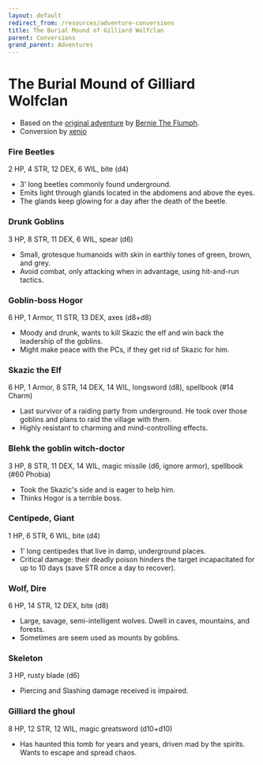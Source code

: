 ```yaml
---
layout: default
redirect_from: /resources/adventure-conversions
title: The Burial Mound of Gilliard Wolfclan
parent: Conversions
grand_parent: Adventures
---
```


# The Burial Mound of Gilliard Wolfclan

- Based on the [original adventure](http://bernietheflumph.blogspot.com/2013/04/the-burial-mound-of-gilliard-wolfclan.html) by [Bernie The Flumph](http://bernietheflumph.blogspot.com/).
- Conversion by [xenio](https://xenioinabottle.blogspot.com)


### Fire Beetles
2 HP, 4 STR, 12 DEX, 6 WIL, bite (d4)
- 3’ long beetles commonly found underground.
- Emits light through glands located in the abdomens and above the eyes.
- The glands keep glowing for a day after the death of the beetle.

### Drunk Goblins
3 HP, 8 STR, 11 DEX, 6 WIL, spear (d6)
- Small, grotesque humanoids with skin in earthly tones of green, brown, and grey.
- Avoid combat, only attacking when in advantage, using hit-and-run tactics.

### Goblin-boss Hogor
6 HP, 1 Armor, 11 STR, 13 DEX, axes (d8+d8)
- Moody and drunk, wants to kill Skazic the elf and win back the leadership of the goblins.
- Might make peace with the PCs, if they get rid of Skazic for him.

### Skazic the Elf
6 HP, 1 Armor, 8 STR, 14 DEX, 14 WIL, longsword (d8), spellbook (#14 Charm)
- Last survivor of a raiding party from underground. He took over those goblins and plans to raid the village with them.
- Highly resistant to charming and mind-controlling effects.

### Blehk the goblin witch-doctor
3 HP, 8 STR, 11 DEX, 14 WIL, magic missile (d6, ignore armor), spellbook (#60 Phobia)
- Took the Skazic's side and is eager to help him.
- Thinks Hogor is a terrible boss.

### Centipede, Giant
1 HP, 6 STR, 6 WIL, bite (d4)
- 1’ long centipedes that live in damp, underground places.
- Critical damage: their deadly poison hinders the target incapacitated for up to 10 days (save STR once a day to recover).

### Wolf, Dire
6 HP, 14 STR, 12 DEX, bite (d8)
- Large, savage, semi-intelligent wolves. Dwell in caves, mountains, and forests.
- Sometimes are seem used as mounts by goblins.

### Skeleton
3 HP, rusty blade (d6)
-  Piercing and Slashing damage received is impaired.

### Gilliard the ghoul
8 HP, 12 STR, 12 WIL, magic greatsword (d10+d10)
- Has haunted this tomb for years and years, driven mad by the spirits. Wants to escape and spread chaos.
